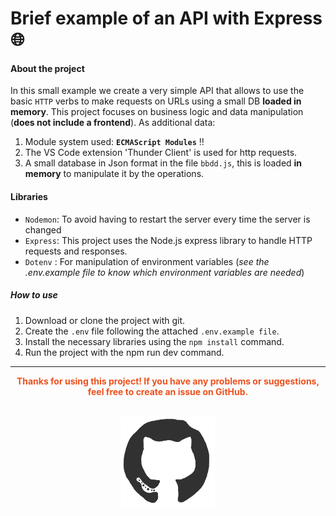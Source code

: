 # Brief example of an API with Express🌐

#### About the project
In this small example we create a very simple API that allows to use the basic `HTTP` verbs to make requests on URLs using a small DB **loaded in memory**. This project focuses on business logic and data manipulation (**does not include a frontend**).
As additional data:
1. Module system used:  **` ECMAScript Modules `** ‼️
2. The VS Code extension 'Thunder Client' is used for http requests.
3. A small database in Json format in the file `bbdd.js`, this is loaded **in memory** to manipulate it by the operations.

#### Libraries
- `Nodemon`: To avoid having to restart the server every time the server is changed 
-  `Express`: This project uses the Node.js express library to handle HTTP requests and responses.
- `Dotenv` : For manipulation of environment variables (*see the .env.example file to know which environment variables are needed*)

##### How to use
1. Download or clone the project with git.
2. Create the `.env` file following the attached `.env.example file`.
3. Install the necessary libraries using the `npm install` command.
4. Run the project with the npm run dev command.
---
<div style="text-align:center;">
  <p style="color:#ed501c">
    <strong>
      Thanks for using this project! If you have any problems or suggestions, feel free to create an issue on GitHub.
    </strong>
  </p>
  <br>
  <img src="https://raw.githubusercontent.com/StewartGF/StewartGF/master/images/github.gif" width="150" alt="GIF">
</div>

